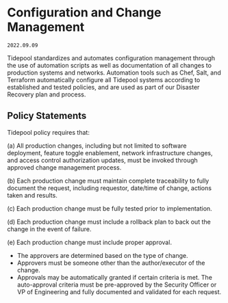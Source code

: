# Configuration and Change Management

`2022.09.09`

Tidepool standardizes and automates configuration management through the use of
automation scripts as well as documentation of all changes to production systems
and networks. Automation tools such as Chef, Salt, and Terraform automatically
configure all Tidepool systems according to established and tested policies, and
are used as part of our Disaster Recovery plan and process.

## Policy Statements

Tidepool policy requires that:

(a) All production changes, including but not limited to software deployment,
feature toggle enablement, network infrastructure changes, and access control
authorization updates, must be invoked through approved change management
process.

(b) Each production change must maintain complete traceability to fully document
the request, including requestor, date/time of change, actions taken and
results.

(c) Each production change must be fully tested prior to implementation.

(d) Each production change must include a rollback plan to back out the change
in the event of failure.

(e) Each production change must include proper approval.

  * The approvers are determined based on the type of change.
  * Approvers must be someone other than the author/executor of the change.
  * Approvals may be automatically granted if certain criteria is met.
    The auto-approval criteria must be pre-approved by the Security Officer or VP of Engineering and
    fully documented and validated for each request.

